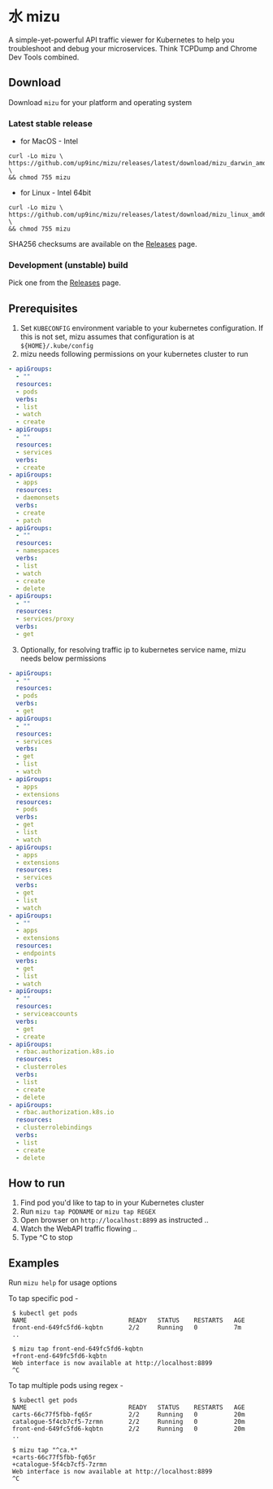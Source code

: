 # 水 mizu
A simple-yet-powerful API traffic viewer for Kubernetes to help you troubleshoot and debug your microservices. Think TCPDump and Chrome Dev Tools combined.

## Download

Download `mizu` for your platform and operating system

### Latest stable release

* for MacOS - Intel 
```
curl -Lo mizu \
https://github.com/up9inc/mizu/releases/latest/download/mizu_darwin_amd64 \
&& chmod 755 mizu
```
 
* for Linux - Intel 64bit
```
curl -Lo mizu \
https://github.com/up9inc/mizu/releases/latest/download/mizu_linux_amd64 \
&& chmod 755 mizu
``` 

SHA256 checksums are available on the [Releases](https://github.com/up9inc/mizu/releases) page.

### Development (unstable) build
Pick one from the [Releases](https://github.com/up9inc/mizu/releases) page.

## Prerequisites
1. Set `KUBECONFIG` environment variable to your kubernetes configuration. If this is not set, mizu assumes that configuration is at `${HOME}/.kube/config`
2. mizu needs following permissions on your kubernetes cluster to run

```yaml
- apiGroups:
  - ""
  resources:
  - pods
  verbs:
  - list
  - watch
  - create
- apiGroups:
  - ""
  resources:
  - services
  verbs:
  - create
- apiGroups:
  - apps
  resources:
  - daemonsets
  verbs:
  - create
  - patch
- apiGroups:
  - ""
  resources:
  - namespaces
  verbs:
  - list
  - watch
  - create
  - delete
- apiGroups:
  - ""
  resources:
  - services/proxy
  verbs:
  - get
```
3. Optionally, for resolving traffic ip to kubernetes service name, mizu needs below permissions

```yaml
- apiGroups:
  - ""
  resources:
  - pods
  verbs:
  - get
- apiGroups:
  - ""
  resources:
  - services
  verbs:
  - get
  - list
  - watch
- apiGroups:
  - apps
  - extensions
  resources:
  - pods
  verbs:
  - get
  - list
  - watch
- apiGroups:
  - apps
  - extensions
  resources:
  - services
  verbs:
  - get
  - list
  - watch
- apiGroups:
  - ""
  - apps
  - extensions
  resources:
  - endpoints
  verbs:
  - get
  - list
  - watch
- apiGroups:
  - ""
  resources:
  - serviceaccounts
  verbs:
  - get
  - create
- apiGroups:
  - rbac.authorization.k8s.io
  resources:
  - clusterroles
  verbs:
  - list
  - create
  - delete
- apiGroups:
  - rbac.authorization.k8s.io
  resources:
  - clusterrolebindings
  verbs:
  - list
  - create
  - delete
```

## How to run

1. Find pod you'd like to tap to in your Kubernetes cluster
2. Run `mizu tap PODNAME` or `mizu tap REGEX` 
3. Open browser on `http://localhost:8899` as instructed .. 
4. Watch the WebAPI traffic flowing ..
5. Type ^C to stop

## Examples

Run `mizu help` for usage options


To tap specific pod - 
``` 
 $ kubectl get pods 
 NAME                            READY   STATUS    RESTARTS   AGE
 front-end-649fc5fd6-kqbtn       2/2     Running   0          7m
 ..

 $ mizu tap front-end-649fc5fd6-kqbtn
 +front-end-649fc5fd6-kqbtn
 Web interface is now available at http://localhost:8899
 ^C
```

To tap multiple pods using regex - 
``` 
 $ kubectl get pods 
 NAME                            READY   STATUS    RESTARTS   AGE
 carts-66c77f5fbb-fq65r          2/2     Running   0          20m
 catalogue-5f4cb7cf5-7zrmn       2/2     Running   0          20m
 front-end-649fc5fd6-kqbtn       2/2     Running   0          20m
 ..

 $ mizu tap "^ca.*"
 +carts-66c77f5fbb-fq65r
 +catalogue-5f4cb7cf5-7zrmn
 Web interface is now available at http://localhost:8899
 ^C
```

